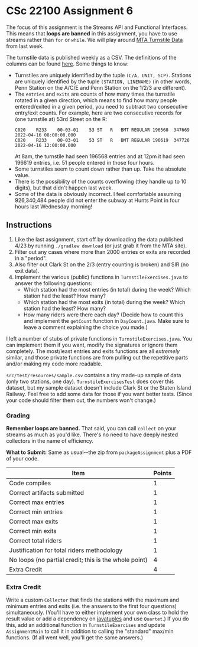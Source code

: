 # CSc 22100 Assignment 6

The focus of this assignment is the Streams API and Functional Interfaces. This means that **loops are banned** in this
assignment, you have to use streams rather than `for` or `while`. We will play
around [MTA Turnstile Data](http://web.mta.info/developers/turnstile.html) from last week.

The turnstile data is published weekly as a CSV. The definitions of the columns can be
found [here](http://web.mta.info/developers/resources/nyct/turnstile/ts_Field_Description.txt). Some things to know:

- Turnstiles are uniquely identified by the tuple `(C/A, UNIT, SCP)`. Stations are uniquely identified by the
  tuple `(STATION, LINENAME)` (in other words, Penn Station on the A/C/E and Penn Station on the 1/2/3 are different).
- The `entries` and `exits` are counts of how many times the turnstile rotated in a given direction, which means to find
  how many people entered/exited in a given period, you need to subtract two consecutive entry/exit counts. For example,
  here are two consecutive records for (one turnstile at) 53rd Street on the R:
    ```
    C020	R233	00-03-01	53 ST	R	BMT	REGULAR	196568	347669	2022-04-16 08:00:00.000
    C020	R233	00-03-01	53 ST	R	BMT	REGULAR	196619	347726	2022-04-16 12:00:00.000
    ```
  At 8am, the turnstile had seen 196568 entries and at 12pm it had seen 196619 entries, i.e. 51 people entered in those
  four hours.
- Some turnstiles seem to count down rather than up. Take the absolute value.
- There is the possibility of the counts overflowing (they handle up to 10 digits), but that didn't happen last week.
- Some of the data is obviously incorrect. I feel comfortable assuming 926,340,484 people did not enter the subway at
  Hunts Point in four hours last Wednesday morning!

## Instructions

1. Like the last assignment, start off by downloading the data published 4/23 by running `./gradlew download` (or just
   grab it from the MTA site).
2. Filter out any cases where more than 2000 entries or exits are recorded in a "period".
3. Also filter out Clark St on the 2/3 (entry counting is broken) and SIR (no exit data).
4. Implement the various (public) functions in `TurnstileExercises.java` to answer the following questions:
    - Which station had the most entries (in total) during the week? Which station had the least? How many?
    - Which station had the most exits (in total) during the week? Which station had the least? How many?
    - How many riders were there each day? (Decide how to count this and implement the `getCount` function
      in `DayCount.java`. Make sure to leave a comment explaining the choice you made.)

I left a number of stubs of private functions in `TurnstileExercises.java`. You can implement them if you want, modify
the signatures or ignore them completely. The most/least entries and exits functions are all *extremely* similar, and
those private functions are from pulling out the repetitive parts and/or making my code more readable.

`src/test/resources/sample.csv` contains a tiny made-up sample of data (only two stations, one day). `TurnstileExercisesTest`
does cover this dataset, but my sample dataset doesn't include Clark St or the Staten Island Railway. Feel free to
add some data for those if you want better tests. (Since your code should filter them out, the numbers won't change.)

### Grading

**Remember loops are banned.** That said, you can call `collect` on your streams as much as you'd like. There's no
need to have deeply nested collectors in the name of efficiency.

**What to Submit:** Same as usual--the zip from `packageAssignment` plus a PDF of your code.

| Item                                                  | Points |
|-------------------------------------------------------|--------|
| Code compiles                                         | 1      |
| Correct artifacts submitted                           | 1      |
| Correct max entries                                   | 1      |
| Correct min entries                                   | 1      |
| Correct max exits                                     | 1      |
| Correct min exits                                     | 1      |
| Correct total riders                                  | 1      |
| Justification for total riders methodology            | 1      |
| No loops (no partial credit; this is the whole point) | 4      |
| Extra Credit                                          | 4      |

### Extra Credit

Write a custom `Collector` that finds the stations with the maximum and minimum entries and exits (i.e. the answers to
the first four questions) simultaneously. (You'll have to either implement your own class to hold the result value or add
a dependency on [javatuples](https://www.javatuples.org/) and use `Quartet`.) If you do this, add an additional function
in `TurnstileExercises` and update `AssignmentMain` to call it in addition to calling the "standard" max/min functions.
(If all went well, you'll get the same answers.)